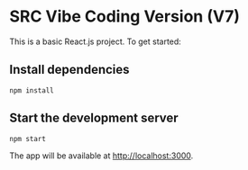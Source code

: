 # SRC Vibe Coding Version (V7)

This is a basic React.js project. To get started:

## Install dependencies

```
npm install
```

## Start the development server

```
npm start
```

The app will be available at [http://localhost:3000](http://localhost:3000). 